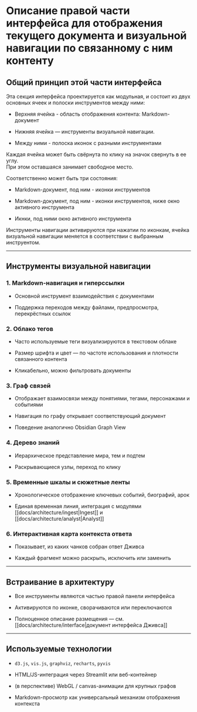 # Описание правой части интерфейса для отображения текущего документа и визуальной навигации по связанному с ним контенту

## Общий принцип этой части интерфейса

Эта секция интерфейса проектируется как модульная, и состоит из двух основных ячеек и полоски инструментов между ними:

- Верхняя ячейка - область отображения контента: Markdown-документ
    
- Нижняя ячейка — инструменты визуальной навигации.
    
- Между ними - полоска иконок с разными инструментами
    

Каждая ячейка может быть свёрнута по клику на значок свернуть в ее углу.  
При этом оставшаяся занимает свободное место.

Соответственно может быть три состояния:

- Markdown-документ, под ним - иконки инструментов
    
- Markdown-документ, под ним - иконки инструментов, ниже окно активного инструмента
    
- Икнки, под ними окно активного инструмента
    

Инструменты навигации активируются при нажатии по иконкам, ячейка визуальной навигации меняется в соответствии с выбранным инструентом.

---

## Инструменты визуальной навигации

### 1. Markdown-навигация и гиперссылки

- Основной инструмент взаимодействия с документами
    
- Поддержка переходов между файлами, предпросмотра, перекрёстных ссылок
    

### 2. Облако тегов

- Часто используемые теги визуализируются в текстовом облаке
    
- Размер шрифта и цвет — по частоте использования и плотности связанного контента
    
- Кликабельно, можно фильтровать документы
    

### 3. Граф связей

- Отображает взаимосвязи между понятиями, тегами, персонажами и событиями
    
- Навигация по графу открывает соответствующий документ
    
- Поведение аналогично Obsidian Graph View
    

### 4. Дерево знаний

- Иерархическое представление мира, тем и подтем
    
- Раскрывающиеся узлы, переход по клику
    

### 5. Временные шкалы и сюжетные ленты

- Хронологическое отображение ключевых событий, биографий, арок
    
- Единая временная линия, интеграция с модулями [[docs/architecture/ingest|Ingest]] и [[docs/architecture/analyst|Analyst]]
    

### 6. Интерактивная карта контекста ответа

- Показывает, из каких чанков собран ответ Дживса
    
- Каждый фрагмент можно раскрыть, исключить или заменить
    

---

## Встраивание в архитектуру

- Все инструменты являются частью правой панели интерфейса
    
- Активируются по иконке, сворачиваются или переключаются
    
- Полноценное описание размещения — см. [[docs/architecture/interface|документ интерфейса Дживса]]
    

---

## Используемые технологии

- `d3.js`, `vis.js`, `graphviz`, `recharts`, `pyvis`
    
- HTML/JS-интеграция через Streamlit или веб-контейнер
    
- (в перспективе) WebGL / canvas-анимации для крупных графов
    
- Markdown-просмотр как универсальный механизм отображения контекста